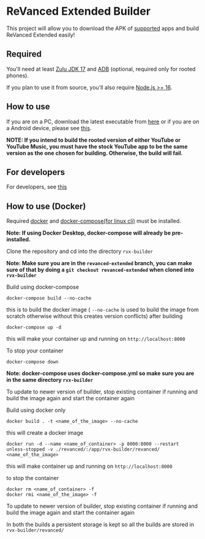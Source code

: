 # ReVanced Extended Builder

This project will allow you to download the APK of [supported](https://github.com/inotia00/revanced-patches/tree/revanced-extended#-patches) apps and build ReVanced Extended easily!

## Required

You'll need at least [Zulu JDK 17](https://www.azul.com/downloads/?version=java-17-lts&package=jdk) and [ADB](https://developer.android.com/studio/command-line/adb) (optional, required only for rooted phones).

If you plan to use it from source, you'll also require [Node.js >= 16](https://nodejs.org/).

## How to use

If you are on a PC, download the latest executable from [here](https://github.com/inotia00/rvx-builder/releases/latest) or if you are on a Android device, please see [this](https://github.com/inotia00/rvx-builder/wiki/How-to-use-rvx-builder-on-Android).

**NOTE: If you intend to build the rooted version of either YouTube or YouTube Music, you must have the stock YouTube app to be the same version as the one chosen for building. Otherwise, the build will fail.**

## For developers

For developers, see [this](https://github.com/inotia00/rvx-builder/blob/revanced-extended/DEVELOPERS.md)

## How to use (Docker)

Required [docker](https://docs.docker.com/get-docker/) and [docker-compose(for linux cli)](https://docs.docker.com/compose/install/linux/) must be installed.

**Note: If using Docker Desktop, docker-compose will already be pre-installed.**

Clone the repository and cd into the directory `rvx-builder`

**Note: Make sure you are in the `revanced-extended` branch, you can make sure of that by doing a `git checkout revanced-extended` when cloned into `rvx-builder`**

Build using docker-compose

```
docker-compose build --no-cache
```

this is to build the docker image ( `--no-cache` is used to build the image from scratch otherwise without this creates version conflicts)
after building

```
docker-compose up -d
```

this will make your container up and running on `http://localhost:8000`

To stop your container

```
docker-compose down
```

**Note: docker-compose uses docker-compose.yml so make sure you are in the same directory `rvx-builder`**

To update to newer version of builder, stop existing container if running and build the image again and start the container again

Build using docker only

```
docker build . -t <name_of_the_image> --no-cache
```

this will create a docker image

```
docker run -d --name <name_of_container> -p 8000:8000 --restart unless-stopped -v ./revanced/:/app/rvx-builder/revanced/ <name_of_the_image>
```

this will make container up and running on `http://localhost:8000`

to stop the container

```
docker rm <name_of_container> -f
docker rmi <name_of_the_image> -f
```

To update to newer version of builder, stop existing container if running and build the image again and start the container again

In both the builds a persistent storage is kept so all the builds are stored in `rvx-builder/revanced/` 
